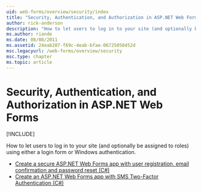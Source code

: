 ```yaml
---
uid: web-forms/overview/security/index
title: "Security, Authentication, and Authorization in ASP.NET Web Forms | Microsoft Docs"
author: rick-anderson
description: "How to let users to log in to your site (and optionally be assigned to roles) using either a login form or Windows authentication."
ms.author: riande
ms.date: 08/08/2011
ms.assetid: 24eab207-f69c-4eab-bfae-06725050452d
msc.legacyurl: /web-forms/overview/security
msc.type: chapter
ms.topic: article
---
```

# Security, Authentication, and Authorization in ASP.NET Web Forms

[!INCLUDE[](~/includes/secure_auth.md)]

How to let users to log in to your site (and optionally be assigned to roles) using either a login form or Windows authentication.

- [Create a secure ASP.NET Web Forms app with user registration, email confirmation and password reset (C#)](create-a-secure-aspnet-web-forms-app-with-user-registration-email-confirmation-and-password-reset.md)
- [Create an ASP.NET Web Forms app with SMS Two-Factor Authentication (C#)](create-an-aspnet-web-forms-app-with-sms-two-factor-authentication.md)
